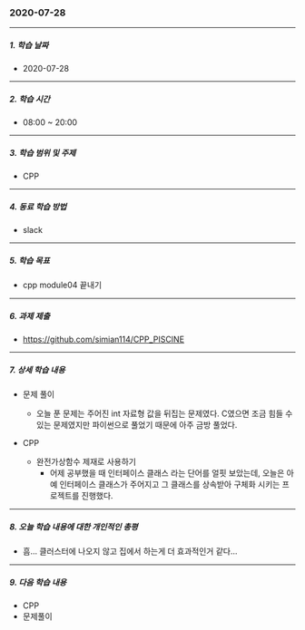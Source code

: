 ### 2020-07-28

-----
##### 1. 학습 날짜
- 2020-07-28

-----
##### 2. 학습 시간
- 08:00 ~ 20:00

-----
##### 3. 학습 범위 및 주제
- CPP

-----
##### 4. 동료 학습 방법
- slack

-----
##### 5. 학습 목표
- cpp module04 끝내기

-----
##### 6. 과제 제출
- https://github.com/simian114/CPP_PISCINE

-----
##### 7. 상세 학습 내용
- 문제 풀이
    - 오늘 푼 문제는 주어진 int 자료형 값을 뒤집는 문제였다. C였으면 조금 힘들 수 있는 문제였지만 파이썬으로 풀었기 때문에 아주 금방 풀었다.

- CPP
    - 완전가상함수 제재로 사용하기
        - 어제 공부했을 때 인터페이스 클래스 라는 단어를 얼핏 보았는데, 오늘은 아예 인터페이스 클래스가 주어지고 그 클래스를 상속받아 구체화 시키는 프로젝트를 진행했다.

-----
##### 8. 오늘 학습 내용에 대한 개인적인 총평
- 흠... 클러스터에 나오지 않고 집에서 하는게 더 효과적인거 같다...

-----
##### 9. 다음 학습 내용
- CPP
- 문제풀이
